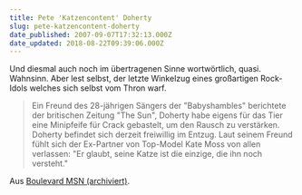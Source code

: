 ```yaml
---
title: Pete 'Katzencontent' Doherty
slug: pete-katzencontent-doherty
date_published: 2007-09-07T17:32:13.000Z
date_updated: 2018-08-22T09:39:06.000Z
---
```


Und diesmal auch noch im übertragenen Sinne wortwörtlich, quasi. Wahnsinn. Aber lest selbst, der letzte Winkelzug eines großartigen Rock-Idols welches sich selbst vom Thron warf.

> Ein Freund des 28-jährigen Sängers der "Babyshambles" berichtete der britischen Zeitung "The Sun", Doherty habe eigens für das Tier eine Minipfeife für Crack gebastelt, um den Rausch zu verstärken. Doherty befindet sich derzeit freiwillig im Entzug. Laut seinem Freund fühlt sich der Ex-Partner von Top-Model Kate Moss von allen verlassen: "Er glaubt, seine Katze ist die einzige, die ihn noch versteht."

Aus [Boulevard MSN (archiviert)](http://web.archive.org/web/20070911050937/http://unterhaltung.de.msn.com:80/musik/news-artikel.aspx?cp-documentid=6064989).
